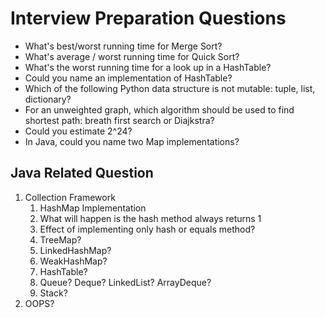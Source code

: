 # Interview Preparation Questions

- What's best/worst running time for Merge Sort?
- What's average / worst running time for Quick Sort?
- What's the worst running time for a look up in a HashTable?
- Could you name an implementation of HashTable?
- Which of the following Python data structure is not mutable: tuple, list, dictionary?
- For an unweighted graph, which algorithm should be used to find shortest path: breath first search or Diajkstra?
- Could you estimate 2^24?
- In Java, could you name two Map implementations?

## Java Related Question

1. Collection Framework
   1. HashMap Implementation
   2. What will happen is the hash method always returns 1
   3. Effect of implementing only hash or equals method?
   4. TreeMap?
   5. LinkedHashMap?
   6. WeakHashMap?
   7. HashTable?
   8. Queue? Deque? LinkedList? ArrayDeque?
   9. Stack?
2. OOPS?
